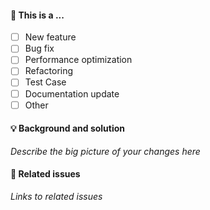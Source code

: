 #### 🤔 This is a ...

- [ ] New feature
- [ ] Bug fix
- [ ] Performance optimization
- [ ] Refactoring
- [ ] Test Case
- [ ] Documentation update
- [ ] Other

#### 💡 Background and solution

_Describe the big picture of your changes here_

#### 🎯 Related issues

_Links to related issues_
